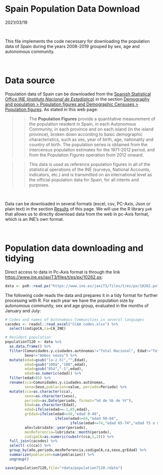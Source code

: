 Spain Population Data Download
================
2021/03/19

 

This file implements the code necessary for downloading the population
data of Spain during the years 2008-2019 grouped by sex, age and
autonomous community.

 

# Data source

Population data of Spain can be downloaded from the [Spanish Statistical
Office INE (*Instituto Nacional de
Estadística*)](https://www.ine.es/en/) in the section [Demography and
population &gt; Population figures and Demographic Censuses &gt;
Population
figures](https://www.ine.es/dyngs/INEbase/en/operacion.htm?c=Estadistica_C&cid=1254736176951&menu=ultiDatos&idp=1254735572981).
As stated in this web page:

> > The **Population Figures** provide a quantitative measurement of the
> > population resident in Spain, in each Autonomous Community, in each
> > province and on each island (in the island province), broken down
> > according to basic demographic characteristics, such as sex, year of
> > birth, age, nationality and country of birth. The population series
> > is obtained from the intercensus population estimates for the
> > 1971-2012 period, and from the Population Figures operation from
> > 2012 onward.

> > This data is used as reference population figures in all of the
> > statistical operations of the INE (surveys, National Accounts,
> > indicators, etc.) and is transmitted on an international level as
> > the official population data for Spain, for all intents and
> > purposes.

 

Data can be downloaded in several formats (excel, csv, PC-Axis, Json or
plain text) in the section
[Results](https://www.ine.es/dyngs/INEbase/en/operacion.htm?c=Estadistica_C&cid=1254736176951&menu=resultados&idp=1254735572981)
of this page. We will use the R library `pxR` that allows us to directly
download data from the web in pc-Axis format, which is an INE’s own
format.

 

# Population data downloading and tidying

Direct access to data in Pc-Axis format is through the link
<https://www.ine.es/jaxiT3/files/t/es/px/10262.px>:

``` r
data <- pxR::read.px("https://www.ine.es/jaxiT3/files/t/es/px/10262.px")
```

The following code reads the data and prepares it in a tidy format for
further processing with R. For each year we have the population size by
autonomous community, sex and age group, evaluated in the months of
January and July:

``` r
# Codes and names of Autonomous Communities in several languages
cacodes <- readxl::read_excel("CCAA codes.xlsx") %>% 
  select(codigoCA,ca=CA_INE)

# Resident population
population7120 <- data %>% 
  as.data.frame() %>% 
  filter(Comunidades.y.ciudades.autónomas!="Total Nacional", Edad!="Total",
         Sexo!="Ambos sexos") %>% 
  mutate(edad=gsub("[a-z ñ]","",Edad),
         edad=gsub("100á","100",edad),
         edad=gsub("85á","-1",edad),
         edad=as.numeric(edad)) %>% 
  filter(edad<85) %>% 
  rename(cca=Comunidades.y.ciudades.autónomas,
         sexo=Sexo,poblacion=value, periodo=Periodo) %>% 
  mutate(cca=as.character(cca),
         sexo=as.character(sexo),
         periodo=as.Date(periodo, format="%d de %b de %Y"),
         Edad=as.character(Edad),
         edad=ifelse(edad==-1,85,edad),
         grEdad=ifelse(edad<=50,"edad 0-49",
                       ifelse(edad<=64,"edad 50-64",
                              ifelse(edad<=74,"edad 65-74","edad 75 o más"))),
         año=lubridate::year(periodo),
         mesReferencia=lubridate::month(periodo),
         codigoCA=as.numeric(substr(cca,1,2))) %>% 
  full_join(cacodes) %>% 
  select(-c(cca)) %>% 
  group_by(año,periodo,mesReferencia,codigoCA,ca,sexo,grEdad) %>% 
  summarize(poblacion=sum(poblacion)) %>% 
  ungroup()

save(population7120,file="rdata/population7120.rdata")
```
